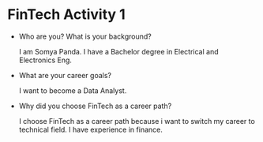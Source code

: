 # FinTech Activity 1

* Who are you? What is your background?

   I am Somya Panda. I have a Bachelor degree in Electrical and Electronics Eng.
* What are your career goals?

   I want to become a Data Analyst.
* Why did you choose FinTech as a career path?

   I choose FinTech as a career path because i want to switch my career to technical field. I have experience in finance. 
